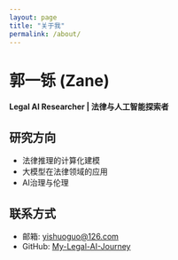 ```yaml
---
layout: page
title: "关于我"
permalink: /about/
---
```


# 郭一铄 (Zane)

**Legal AI Researcher | 法律与人工智能探索者**

## 研究方向
- 法律推理的计算化建模
- 大模型在法律领域的应用
- AI治理与伦理

## 联系方式
- 邮箱: yishuoguo@126.com
- GitHub: [My-Legal-AI-Journey](https://github.com/My-Legal-AI-Journey)
